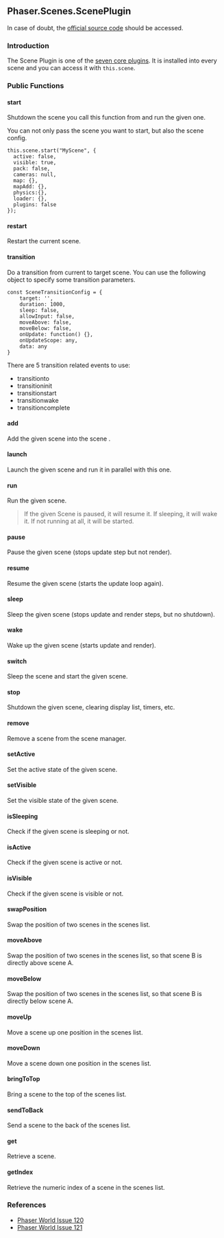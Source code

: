 ## Phaser.Scenes.ScenePlugin

In case of doubt, the [official source code](https://github.com/photonstorm/phaser) should be accessed.

### Introduction

The Scene Plugin is one of the [seven core plugins](https://github.com/digitsensitive/phaser3-typescript/blob/master/cheatsheets/scene/systems.md#core-plugins).
It is installed into every scene and you can access it with `this.scene`.

### Public Functions

#### start

Shutdown the scene you call this function from and run the given one.

You can not only pass the scene you want to start, but also the scene config.

```
this.scene.start("MyScene", {
  active: false,
  visible: true,
  pack: false,
  cameras: null,
  map: {},
  mapAdd: {},
  physics:{},
  loader: {},
  plugins: false
});
```

#### restart

Restart the current scene.

#### transition

Do a transition from current to target scene.
You can use the following object to specify some transition parameters.

```
const SceneTransitionConfig = {
    target: '',
    duration: 1000,
    sleep: false,
    allowInput: false,
    moveAbove: false,
    moveBelow: false,
    onUpdate: function() {},
    onUpdateScope: any,
    data: any
}
```

There are 5 transition related events to use:

- transitionto
- transitioninit
- transitionstart
- transitionwake
- transitioncomplete

#### add

Add the given scene into the scene .

#### launch

Launch the given scene and run it in parallel with this one.

#### run

Run the given scene.

> If the given Scene is paused, it will resume it. If sleeping, it will wake it.
> If not running at all, it will be started.

#### pause

Pause the given scene (stops update step but not render).

#### resume

Resume the given scene (starts the update loop again).

#### sleep

Sleep the given scene (stops update and render steps, but no shutdown).

#### wake

Wake up the given scene (starts update and render).

#### switch

Sleep the scene and start the given scene.

#### stop

Shutdown the given scene, clearing display list, timers, etc.

#### remove

Remove a scene from the scene manager.

#### setActive

Set the active state of the given scene.

#### setVisible

Set the visible state of the given scene.

#### isSleeping

Check if the given scene is sleeping or not.

#### isActive

Check if the given scene is active or not.

#### isVisible

Check if the given scene is visible or not.

#### swapPosition

Swap the position of two scenes in the scenes list.

#### moveAbove

Swap the position of two scenes in the scenes list, so that scene B is
directly above scene A.

#### moveBelow

Swap the position of two scenes in the scenes list, so that scene B is
directly below scene A.

#### moveUp

Move a scene up one position in the scenes list.

#### moveDown

Move a scene down one position in the scenes list.

#### bringToTop

Bring a scene to the top of the scenes list.

#### sendToBack

Send a scene to the back of the scenes list.

#### get

Retrieve a scene.

#### getIndex

Retrieve the numeric index of a scene in the scenes list.

### References

- [Phaser World Issue 120](https://madmimi.com/p/2c1afb)
- [Phaser World Issue 121](https://madmimi.com/p/860f1c)
